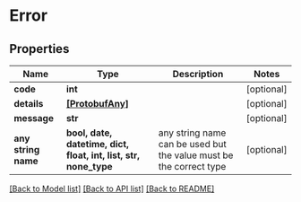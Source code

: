 # Error


## Properties
Name | Type | Description | Notes
------------ | ------------- | ------------- | -------------
**code** | **int** |  | [optional] 
**details** | [**[ProtobufAny]**](ProtobufAny.md) |  | [optional] 
**message** | **str** |  | [optional] 
**any string name** | **bool, date, datetime, dict, float, int, list, str, none_type** | any string name can be used but the value must be the correct type | [optional]

[[Back to Model list]](../README.md#documentation-for-models) [[Back to API list]](../README.md#documentation-for-api-endpoints) [[Back to README]](../README.md)


